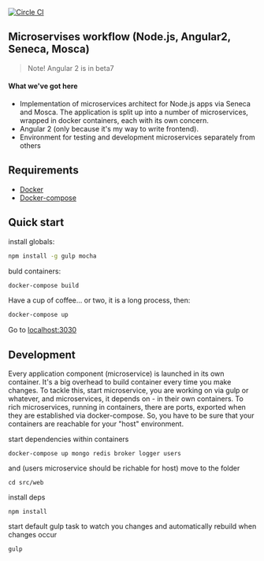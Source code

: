 [![Circle CI](https://circleci.com/gh/byavv/mswf/tree/master.svg)](https://circleci.com/gh/byavv/mswf/tree/master)
## Microservises workflow (Node.js, Angular2, Seneca, Mosca)

> Note! Angular 2 is in beta7

#### What we've got here

* Implementation of microservices architect for Node.js apps via Seneca and Mosca. The application is split up into a number of microservices, wrapped in docker containers, each with its own concern.
* Angular 2 (only because it's my way to write frontend).
* Environment for testing and development microservices separately from others

## Requirements
* [Docker](https://docs.docker.com/linux/step_one/)
* [Docker-compose](https://docs.docker.com/compose/install/)

## Quick start
install globals:
```bash
npm install -g gulp mocha
```
buld containers:
```bash
docker-compose build
```
Have a cup of coffee... or two, it is a long process, then:
```bash
docker-compose up
```
Go to [localhost:3030](localhost:3030)

## Development
Every application component (microservice) is launched in its own container. It's a big overhead to build container every time you make changes.
To tackle this, start microservice, you are working on via gulp or whatever, and microservices, it depends
on - in their own containers. To rich microservices, running in containers, there are ports, exported when they are established via docker-compose. 
So, you have to be sure that your containers are reachable for your "host" environment.

start dependencies within containers
```bush
docker-compose up mongo redis broker logger users
```
and (users microservice should be richable for host)
move to the folder
```bush
cd src/web
```
install deps
```bush
npm install
```
start default gulp task to watch you changes and automatically rebuild when changes occur
```bush
gulp
```